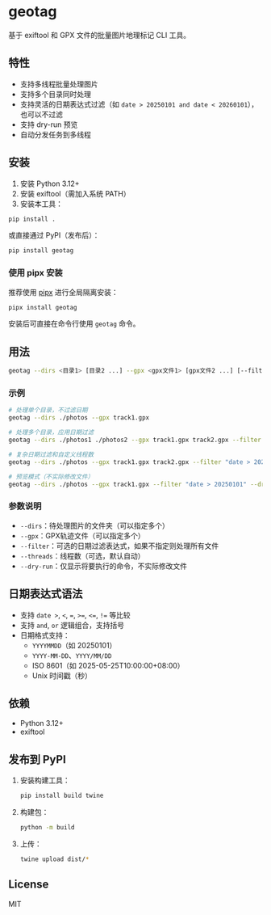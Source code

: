 # geotag

基于 exiftool 和 GPX 文件的批量图片地理标记 CLI 工具。

## 特性
- 支持多线程批量处理图片
- 支持多个目录同时处理
- 支持灵活的日期表达式过滤（如 `date > 20250101 and date < 20260101`），也可以不过滤
- 支持 dry-run 预览
- 自动分发任务到多线程

## 安装

1. 安装 Python 3.12+
2. 安装 exiftool（需加入系统 PATH）
3. 安装本工具：

```sh
pip install .
```

或直接通过 PyPI（发布后）：

```sh
pip install geotag
```

### 使用 pipx 安装

推荐使用 [pipx](https://github.com/pypa/pipx) 进行全局隔离安装：

```sh
pipx install geotag
```

安装后可直接在命令行使用 `geotag` 命令。

## 用法

```sh
geotag --dirs <目录1> [目录2 ...] --gpx <gpx文件1> [gpx文件2 ...] [--filter <日期表达式>] [--threads N] [--dry-run]
```

### 示例

```sh
# 处理单个目录，不过滤日期
geotag --dirs ./photos --gpx track1.gpx

# 处理多个目录，应用日期过滤
geotag --dirs ./photos1 ./photos2 --gpx track1.gpx track2.gpx --filter "date > 20250101"

# 复杂日期过滤和自定义线程数
geotag --dirs ./photos --gpx track1.gpx track2.gpx --filter "date > 20250101 and date < 20260101" --threads 8

# 预览模式（不实际修改文件）
geotag --dirs ./photos --gpx track1.gpx --filter "date > 20250101" --dry-run
```

### 参数说明

- `--dirs`：待处理图片的文件夹（可以指定多个）
- `--gpx`：GPX轨迹文件（可以指定多个）
- `--filter`：可选的日期过滤表达式，如果不指定则处理所有文件
- `--threads`：线程数（可选，默认自动）
- `--dry-run`：仅显示将要执行的命令，不实际修改文件

## 日期表达式语法
- 支持 `date >`, `<`, `=`, `>=`, `<=`, `!=` 等比较
- 支持 `and`, `or` 逻辑组合，支持括号
- 日期格式支持：
  - `YYYYMMDD`（如 20250101）
  - `YYYY-MM-DD`、`YYYY/MM/DD`
  - ISO 8601（如 2025-05-25T10:00:00+08:00）
  - Unix 时间戳（秒）

## 依赖
- Python 3.12+
- exiftool

## 发布到 PyPI
1. 安装构建工具：
   ```sh
   pip install build twine
   ```
2. 构建包：
   ```sh
   python -m build
   ```
3. 上传：
   ```sh
   twine upload dist/*
   ```

## License
MIT
